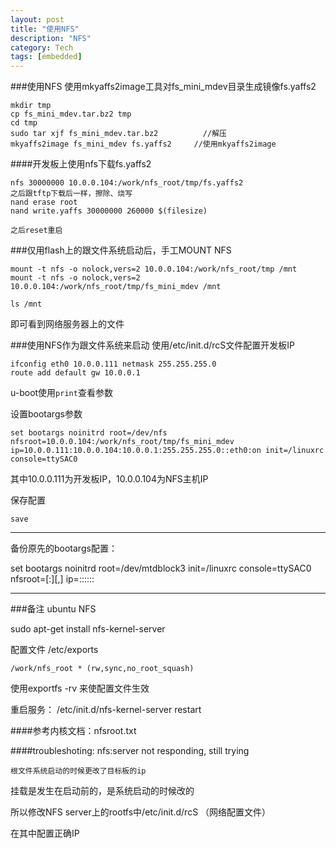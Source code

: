 ```yaml
---
layout: post
title: "使用NFS"
description: "NFS"
category: Tech
tags: [embedded]
---
```



###使用NFS
使用mkyaffs2image工具对fs_mini_mdev目录生成镜像fs.yaffs2

```
mkdir tmp
cp fs_mini_mdev.tar.bz2 tmp
cd tmp
sudo tar xjf fs_mini_mdev.tar.bz2          //解压
mkyaffs2image fs_mini_mdev fs.yaffs2     //使用mkyaffs2image
```


####开发板上使用nfs下载fs.yaffs2

```
nfs 30000000 10.0.0.104:/work/nfs_root/tmp/fs.yaffs2
之后跟tftp下载后一样，擦除、烧写
nand erase root
nand write.yaffs 30000000 260000 $(filesize)

之后reset重启
```

###仅用flash上的跟文件系统启动后，手工MOUNT NFS
```
mount -t nfs -o nolock,vers=2 10.0.0.104:/work/nfs_root/tmp /mnt
mount -t nfs -o nolock,vers=2 10.0.0.104:/work/nfs_root/tmp/fs_mini_mdev /mnt

ls /mnt
```

即可看到网络服务器上的文件

###使用NFS作为跟文件系统来启动
使用/etc/init.d/rcS文件配置开发板IP

```
ifconfig eth0 10.0.0.111 netmask 255.255.255.0
route add default gw 10.0.0.1
```

u-boot使用`print`查看参数

设置bootargs参数

```
set bootargs noinitrd root=/dev/nfs nfsroot=10.0.0.104:/work/nfs_root/tmp/fs_mini_mdev ip=10.0.0.111:10.0.0.104:10.0.0.1:255.255.255.0::eth0:on init=/linuxrc console=ttySAC0
```
其中10.0.0.111为开发板IP，10.0.0.104为NFS主机IP

保存配置

```
save
```

------

备份原先的bootargs配置：

set bootargs noinitrd root=/dev/mtdblock3 init=/linuxrc console=ttySAC0
nfsroot=[<server-ip>:]<root-dir>[,<nfs-options>]
ip=<client-ip>:<server-ip>:<gw-ip>:<netmask>:<hostname>:<device>:<autoconf>

------

###备注
ubuntu NFS

sudo apt-get install nfs-kernel-server

配置文件 /etc/exports

```
/work/nfs_root * (rw,sync,no_root_squash)
```

使用exportfs -rv 来使配置文件生效

重启服务： /etc/init.d/nfs-kernel-server restart

####参考内核文档：nfsroot.txt

####troubleshoting:
nfs:server not responding, still trying

`根文件系统启动的时候更改了目标板的ip`

挂载是发生在启动前的，是系统启动的时候改的

所以修改NFS server上的rootfs中/etc/init.d/rcS （网络配置文件）

在其中配置正确IP

